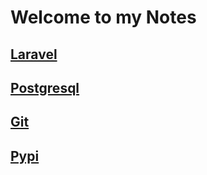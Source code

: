 # Welcome to my Notes

## [Laravel](https://github.com/martinjack/notes/blob/master/laravel.md)
## [Postgresql](https://github.com/martinjack/notes/blob/master/postgresql.md)
## [Git](https://github.com/martinjack/notes/blob/master/git.md)
## [Pypi](https://github.com/martinjack/notes/blob/master/pypi.md)